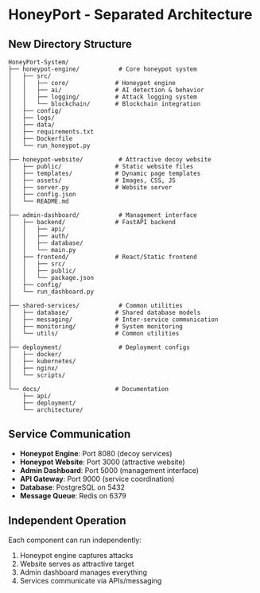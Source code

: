 # HoneyPort - Separated Architecture

## New Directory Structure

```
HoneyPort-System/
├── honeypot-engine/           # Core honeypot system
│   ├── src/
│   │   ├── core/             # Honeypot engine
│   │   ├── ai/               # AI detection & behavior
│   │   ├── logging/          # Attack logging system
│   │   └── blockchain/       # Blockchain integration
│   ├── config/
│   ├── logs/
│   ├── data/
│   ├── requirements.txt
│   ├── Dockerfile
│   └── run_honeypot.py
│
├── honeypot-website/          # Attractive decoy website
│   ├── public/               # Static website files
│   ├── templates/            # Dynamic page templates
│   ├── assets/               # Images, CSS, JS
│   ├── server.py             # Website server
│   ├── config.json
│   └── README.md
│
├── admin-dashboard/           # Management interface
│   ├── backend/              # FastAPI backend
│   │   ├── api/
│   │   ├── auth/
│   │   ├── database/
│   │   └── main.py
│   ├── frontend/             # React/Static frontend
│   │   ├── src/
│   │   ├── public/
│   │   └── package.json
│   ├── config/
│   └── run_dashboard.py
│
├── shared-services/           # Common utilities
│   ├── database/             # Shared database models
│   ├── messaging/            # Inter-service communication
│   ├── monitoring/           # System monitoring
│   └── utils/                # Common utilities
│
├── deployment/                # Deployment configs
│   ├── docker/
│   ├── kubernetes/
│   ├── nginx/
│   └── scripts/
│
└── docs/                     # Documentation
    ├── api/
    ├── deployment/
    └── architecture/
```

## Service Communication

- **Honeypot Engine**: Port 8080 (decoy services)
- **Honeypot Website**: Port 3000 (attractive website)
- **Admin Dashboard**: Port 5000 (management interface)
- **API Gateway**: Port 9000 (service coordination)
- **Database**: PostgreSQL on 5432
- **Message Queue**: Redis on 6379

## Independent Operation

Each component can run independently:
1. Honeypot engine captures attacks
2. Website serves as attractive target
3. Admin dashboard manages everything
4. Services communicate via APIs/messaging
